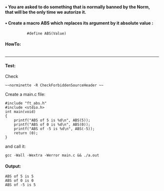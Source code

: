 #### • You are asked to do something that is normally banned by the Norm, that will be the only time we autorize it.
#### • Create a macro ABS which replaces its argument by it absolute value :
```
          #define ABS(Value)
```
#### HowTo:
```

```
--------  
#### Test:
Check
```
~~norminette -R CheckForbiddenSourceHeader ~~
```
Create a main.c file:
```
#include "ft_abs.h"
#include <stdio.h>
int	main(void)
{
	printf("ABS of 5 is %d\n", ABS(5));
	printf("ABS of 0 is %d\n", ABS(0));
	printf("ABS of -5 is %d\n", ABS(-5));
	return (0);
}
```
and call it:
```
gcc -Wall -Wextra -Werror main.c && ./a.out
```
#### Output:
```
ABS of 5 is 5
ABS of 0 is 0
ABS of -5 is 5
```